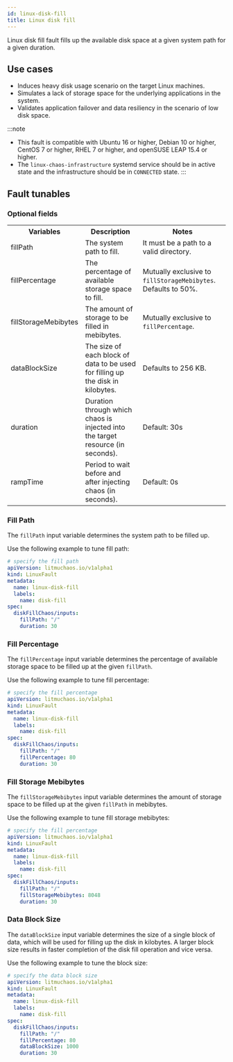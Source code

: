 ```yaml
---
id: linux-disk-fill
title: Linux disk fill
---
```

Linux disk fill fault fills up the available disk space at a given system path for a given duration.

<!-- ![Linux disk fill](./static/images/linux-disk-fill.png) -->

## Use cases
- Induces heavy disk usage scenario on the target Linux machines.
- Simulates a lack of storage space for the underlying applications in the system.
- Validates application failover and data resiliency in the scenario of low disk space.

:::note
- This fault is compatible with Ubuntu 16 or higher, Debian 10 or higher, CentOS 7 or higher, RHEL 7 or higher, and openSUSE LEAP 15.4 or higher.
- The `linux-chaos-infrastructure` systemd service should be in active state and the infrastructure should be in `CONNECTED` state.
:::

## Fault tunables
<h3>Optional fields</h3>
<table>
  <tr>
    <th> Variables </th>
    <th> Description </th>
    <th> Notes </th>
  </tr>
  <tr>
    <td> fillPath </td>
    <td> The system path to fill. </td>
    <td> It must be a path to a valid directory. </td>
  </tr>
  <tr>
    <td> fillPercentage </td>
    <td> The percentage of available storage space to fill. </td>
    <td> Mutually exclusive to <code>fillStorageMebibytes</code>. Defaults to 50%. </td>
  </tr>
  <tr>
    <td> fillStorageMebibytes </td>
    <td> The amount of storage to be filled in mebibytes. </td>
    <td> Mutually exclusive to <code>fillPercentage</code>. </td>
  </tr>
  <tr>
    <td> dataBlockSize </td>
    <td> The size of each block of data to be used for filling up the disk in kilobytes. </td>
    <td> Defaults to 256 KB. </td>
  </tr>
  <tr>
    <td> duration </td>
    <td> Duration through which chaos is injected into the target resource (in seconds). </td>
    <td> Default: 30s </td>
  </tr>
  <tr>
    <td> rampTime </td>
    <td> Period to wait before and after injecting chaos (in seconds). </td>
    <td> Default: 0s </td>
  </tr>
</table>

### Fill Path

The `fillPath` input variable determines the system path to be filled up.

Use the following example to tune fill path:

[embedmd]:# (./static/manifests/linux-disk-fill/fill-path.yaml yaml)
```yaml
# specify the fill path
apiVersion: litmuchaos.io/v1alpha1
kind: LinuxFault
metadata:
  name: linux-disk-fill
  labels:
    name: disk-fill
spec:
  diskFillChaos/inputs:
    fillPath: "/"
    duration: 30
```

### Fill Percentage

The `fillPercentage` input variable determines the percentage of available storage space to be filled up at the given `fillPath`.

Use the following example to tune fill percentage:

[embedmd]:# (./static/manifests/linux-disk-fill/fill-percentage.yaml yaml)
```yaml
# specify the fill percentage
apiVersion: litmuchaos.io/v1alpha1
kind: LinuxFault
metadata:
  name: linux-disk-fill
  labels:
    name: disk-fill
spec:
  diskFillChaos/inputs:
    fillPath: "/"
    fillPercentage: 80
    duration: 30
```

### Fill Storage Mebibytes

The `fillStorageMebibytes` input variable determines the amount of storage space to be filled up at the given `fillPath` in mebibytes.

Use the following example to tune fill storage mebibytes:

[embedmd]:# (./static/manifests/linux-disk-fill/fill-storage-mebibytes.yaml yaml)
```yaml
# specify the fill percentage
apiVersion: litmuchaos.io/v1alpha1
kind: LinuxFault
metadata:
  name: linux-disk-fill
  labels:
    name: disk-fill
spec:
  diskFillChaos/inputs:
    fillPath: "/"
    fillStorageMebibytes: 8048
    duration: 30
```

### Data Block Size

The `dataBlockSize` input variable determines the size of a single block of data, which will be used for filling up the disk in kilobytes. A larger block size results in faster completion of the disk fill operation and vice versa.

Use the following example to tune the block size:

[embedmd]:# (./static/manifests/linux-disk-fill/data-block-size.yaml yaml)
```yaml
# specify the data block size
apiVersion: litmuchaos.io/v1alpha1
kind: LinuxFault
metadata:
  name: linux-disk-fill
  labels:
    name: disk-fill
spec:
  diskFillChaos/inputs:
    fillPath: "/"
    fillPercentage: 80
    dataBlockSize: 1000
    duration: 30
```
